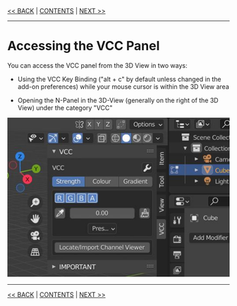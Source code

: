 [<< BACK](Quick-Start.md) | [CONTENTS](Contents.md) | [NEXT >>](VCC-Panel-Layout.md)

***

# Accessing the VCC Panel

You can access the VCC panel from the 3D View in two ways:

* Using the VCC Key Binding ("alt + c" by default unless changed in the add-on preferences) while your mouse cursor is within the 3D View area

* Opening the N-Panel in the 3D-View (generally on the right of the 3D View) under the category "VCC"

![](https://github.com/Squeyed-Addons/VCC-Docs/blob/main/Media/Images/npanel.JPG?raw=true)

***

[<< BACK](Quick-Start.md) | [CONTENTS](Contents.md) | [NEXT >>](VCC-Panel-Layout.md)
